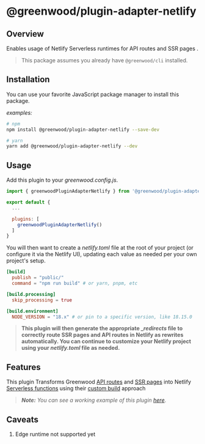 # @greenwood/plugin-adapter-netlify

## Overview
Enables usage of Netlify Serverless runtimes for API routes and SSR pages .

> This package assumes you already have `@greenwood/cli` installed.

## Installation
You can use your favorite JavaScript package manager to install this package.

_examples:_
```bash
# npm
npm install @greenwood/plugin-adapter-netlify --save-dev

# yarn
yarn add @greenwood/plugin-adapter-netlify --dev
```

## Usage
Add this plugin to your _greenwood.config.js_.

```javascript
import { greenwoodPluginAdapterNetlify } from '@greenwood/plugin-adapter-netlify';

export default {
  ...

  plugins: [
    greenwoodPluginAdapterNetlify()
  ]
}
```

You will then want to create a _netlify.toml_ file at the root of your project (or configure it via the Netlify UI), updating each value as needed per your own project's setup.

```toml
[build]
  publish = "public/"
  command = "npm run build" # or yarn, pnpm, etc

[build.processing]
  skip_processing = true

[build.environment]
  NODE_VERSION = "18.x" # or pin to a specific version, like 18.15.0
```

> **This plugin will then generate the appropriate __redirects_ file to correctly route SSR pages and API routes in Netlify as rewrites automatically.  You can continue to customize your Netlify project using your _netlify.toml_ file as needed.**

## Features
This plugin Transforms Greenwood [API routes](https://www.greenwoodjs.io/docs/api-routes/) and [SSR pages](https://www.greenwoodjs.io/docs/server-rendering/) into Netlify [Serverless functions](https://docs.netlify.com/functions/overview/) using their [custom build](https://docs.netlify.com/functions/deploy/?fn-language=js#custom-build-2) approach

> _**Note:** You can see a working example of this plugin [here](https://github.com/ProjectEvergreen/greenwood-demo-adapter-netlify)_.

## Caveats
1. Edge runtime not supported yet